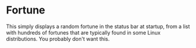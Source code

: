 # Fortune

This simply displays a random fortune in the status bar at startup, from a list with hundreds of fortunes that are typically found in some Linux distributions. You probably don't want this.
